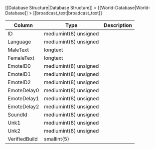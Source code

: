 [[Database Structure|Database Structure]] > [[World-Database|World-Database]] > [[broadcast_text|broadcast_text]]

Column | Type | Description
--- | --- | ---
ID | mediumint(8) unsigned | 
Language | mediumint(8) unsigned | 
MaleText | longtext | 
FemaleText | longtext | 
EmoteID0 | mediumint(8) unsigned | 
EmoteID1 | mediumint(8) unsigned | 
EmoteID2 | mediumint(8) unsigned | 
EmoteDelay0 | mediumint(8) unsigned | 
EmoteDelay1 | mediumint(8) unsigned | 
EmoteDelay2 | mediumint(8) unsigned | 
SoundId | mediumint(8) unsigned | 
Unk1 | mediumint(8) unsigned | 
Unk2 | mediumint(8) unsigned | 
VerifiedBuild | smallint(5) | 
